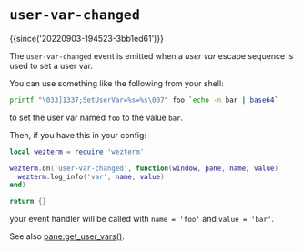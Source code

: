 # `user-var-changed`

{{since('20220903-194523-3bb1ed61')}}

The `user-var-changed` event is emitted when a *user var* escape sequence is
used to set a user var.

You can use something like the following from your shell:

```bash
printf "\033]1337;SetUserVar=%s=%s\007" foo `echo -n bar | base64`
```

to set the user var named `foo` to the value `bar`.

Then, if you have this in your config:

```lua
local wezterm = require 'wezterm'

wezterm.on('user-var-changed', function(window, pane, name, value)
  wezterm.log_info('var', name, value)
end)

return {}
```

your event handler will be called with `name = 'foo'` and `value = 'bar'`.

See also [pane:get_user_vars()](../pane/get_user_vars.md).
